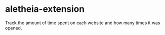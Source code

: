 # aletheia-extension
Track the amount of time spent on each website and how many times it was opened.

